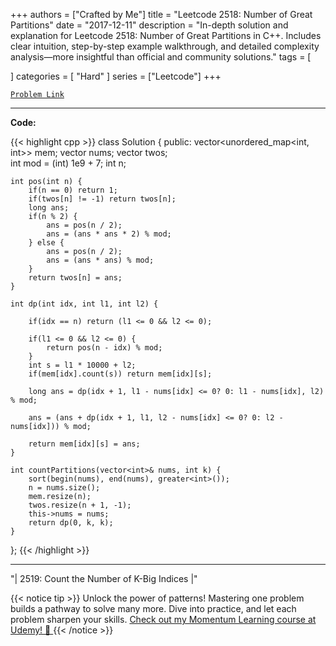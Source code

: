 
+++
authors = ["Crafted by Me"]
title = "Leetcode 2518: Number of Great Partitions"
date = "2017-12-11"
description = "In-depth solution and explanation for Leetcode 2518: Number of Great Partitions in C++. Includes clear intuition, step-by-step example walkthrough, and detailed complexity analysis—more insightful than official and community solutions."
tags = [
    
]
categories = [
    "Hard"
]
series = ["Leetcode"]
+++



[`Problem Link`](https://leetcode.com/problems/number-of-great-partitions/description/)

---

**Code:**

{{< highlight cpp >}}
class Solution {
public:
    vector<unordered_map<int, int>> mem;
    vector<int> nums;
    vector<int> twos;    
    int mod = (int) 1e9 + 7;
    int n;
    
    int pos(int n) {
        if(n == 0) return 1;
        if(twos[n] != -1) return twos[n];
        long ans;
        if(n % 2) {
            ans = pos(n / 2);
            ans = (ans * ans * 2) % mod;
        } else {
            ans = pos(n / 2);
            ans = (ans * ans) % mod;            
        }
        return twos[n] = ans;
    }
    
    int dp(int idx, int l1, int l2) {
        
        if(idx == n) return (l1 <= 0 && l2 <= 0);
        
        if(l1 <= 0 && l2 <= 0) {
            return pos(n - idx) % mod;
        }
        int s = l1 * 10000 + l2;
        if(mem[idx].count(s)) return mem[idx][s];
        
        long ans = dp(idx + 1, l1 - nums[idx] <= 0? 0: l1 - nums[idx], l2) % mod;
        
        ans = (ans + dp(idx + 1, l1, l2 - nums[idx] <= 0? 0: l2 - nums[idx])) % mod;        
        
        return mem[idx][s] = ans;
    }
    
    int countPartitions(vector<int>& nums, int k) {
        sort(begin(nums), end(nums), greater<int>());
        n = nums.size();
        mem.resize(n);
        twos.resize(n + 1, -1);
        this->nums = nums;
        return dp(0, k, k);
    }
};
{{< /highlight >}}


---


"| 2519: Count the Number of K-Big Indices |"

{{< notice tip >}}
Unlock the power of patterns! Mastering one problem builds a pathway to solve many more. Dive into practice, and let each problem sharpen your skills. [Check out my Momentum Learning course at Udemy! 🚀 ](https://www.udemy.com/course/algorithms-and-data-structures-in-cpp/)
{{< /notice >}}


